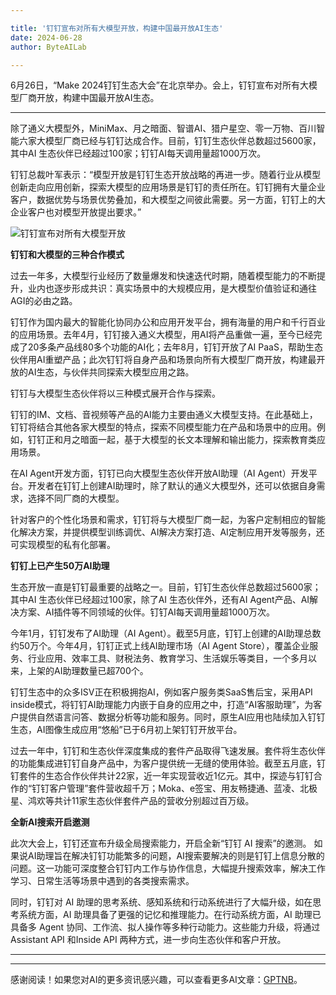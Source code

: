 ```yaml
---

title: '钉钉宣布对所有大模型开放，构建中国最开放AI生态'
date: 2024-06-28
author: ByteAILab

---
```


6月26日，“Make 2024钉钉生态大会”在北京举办。会上，钉钉宣布对所有大模型厂商开放，构建中国最开放AI生态。

---
除了通义大模型外，MiniMax、月之暗面、智谱AI、猎户星空、零一万物、百川智能六家大模型厂商已经与钉钉达成合作。目前，钉钉生态伙伴总数超过5600家，其中AI 生态伙伴已经超过100家；钉钉AI每天调用量超1000万次。

钉钉总裁叶军表示：“模型开放是钉钉生态开放战略的再进一步。随着行业从模型创新走向应用创新，探索大模型的应用场景是钉钉的责任所在。钉钉拥有大量企业客户，数据优势与场景优势叠加，和大模型之间彼此需要。另一方面，钉钉上的大企业客户也对模型开放提出要求。”

![钉钉宣布对所有大模型开放](https://image.jiqizhixin.com/uploads/editor/7401103d-f845-4095-8a8e-770bcefa4f49/1719390951609.jpeg)

**钉钉和大模型的三种合作模式**

过去一年多，大模型行业经历了数量爆发和快速迭代时期，随着模型能力的不断提升，业内也逐步形成共识：真实场景中的大规模应用，是大模型价值验证和通往AGI的必由之路。

钉钉作为国内最大的智能化协同办公和应用开发平台，拥有海量的用户和千行百业的应用场景。去年4月，钉钉接入通义大模型，用AI将产品重做一遍，至今已经完成了20多条产品线80多个功能的AI化；去年8月，钉钉开放了AI PaaS，帮助生态伙伴用AI重塑产品；此次钉钉将自身产品和场景向所有大模型厂商开放，构建最开放的AI生态，与伙伴共同探索大模型应用之路。

钉钉与大模型生态伙伴将以三种模式展开合作与探索。

钉钉的IM、文档、音视频等产品的AI能力主要由通义大模型支持。在此基础上，钉钉将结合其他各家大模型的特点，探索不同模型能力在产品和场景中的应用。例如，钉钉正和月之暗面一起，基于大模型的长文本理解和输出能力，探索教育类应用场景。

在AI Agent开发方面，钉钉已向大模型生态伙伴开放AI助理（AI Agent）开发平台。开发者在钉钉上创建AI助理时，除了默认的通义大模型外，还可以依据自身需求，选择不同厂商的大模型。

针对客户的个性化场景和需求，钉钉将与大模型厂商一起，为客户定制相应的智能化解决方案，并提供模型训练调优、AI解决方案打造、AI定制应用开发等服务，还可实现模型的私有化部署。

**钉钉上已产生50万AI助理**

生态开放一直是钉钉最重要的战略之一。目前，钉钉生态伙伴总数超过5600家；其中AI 生态伙伴已经超过100家，除了AI 生态伙伴外，还有AI Agent产品、AI解决方案、AI插件等不同领域的伙伴。钉钉AI每天调用量超1000万次。

今年1月，钉钉发布了AI助理（AI Agent）。截至5月底，钉钉上创建的AI助理总数约50万个。今年4月，钉钉正式上线AI助理市场（AI Agent Store），覆盖企业服务、行业应用、效率工具、财税法务、教育学习、生活娱乐等类目，一个多月以来，上架的AI助理数量已超700个。

钉钉生态中的众多ISV正在积极拥抱AI，例如客户服务类SaaS售后宝，采用API inside模式，将钉钉AI助理能力内嵌于自身的应用之中，打造“AI客服助理”，为客户提供自然语言问答、数据分析等功能和服务。同时，原生AI应用也陆续加入钉钉生态，AI图像生成应用“悠船”已于6月初上架钉钉开放平台。

过去一年中，钉钉和生态伙伴深度集成的套件产品取得飞速发展。套件将生态伙伴的功能集成进钉钉自身产品中，为客户提供统一无缝的使用体验。截至五月底，钉钉套件的生态合作伙伴共计22家，近一年实现营收近1亿元。其中，探迹与钉钉合作的“钉钉客户管理”套件营收超千万；Moka、e签宝、用友畅捷通、蓝凌、北极星、鸿欢等共计11家生态伙伴套件产品的营收分别超过百万级。

**全新AI搜索开启邀测**

此次大会上，钉钉还宣布升级全局搜索能力，开启全新“钉钉 AI 搜索”的邀测。 如果说AI助理旨在解决钉钉功能繁多的问题，AI搜索要解决的则是钉钉上信息分散的问题。这一功能可深度整合钉钉内工作与协作信息，大幅提升搜索效率，解决工作学习、日常生活等场景中遇到的各类搜索需求。

同时，钉钉对 AI 助理的思考系统、感知系统和行动系统进行了大幅升级，如在思考系统方面，AI 助理具备了更强的记忆和推理能力。在行动系统方面，AI 助理已具备多 Agent 协同、工作流、拟人操作等多种行动能力。这些能力升级，将通过Assistant API 和Inside API 两种方式，进一步向生态伙伴和客户开放。

---
---
感谢阅读！如果您对AI的更多资讯感兴趣，可以查看更多AI文章：[GPTNB](https://gptnb.com)。